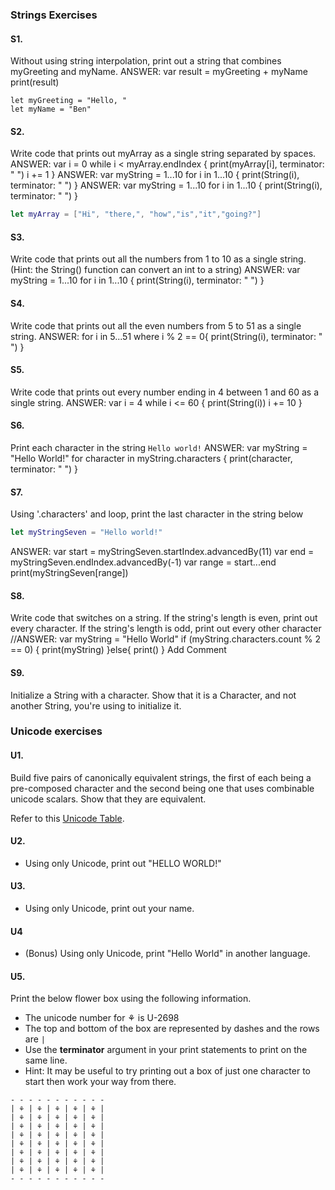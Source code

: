 ### Strings Exercises

#### S1.
Without using string interpolation, print out a string that combines myGreeting and myName.
ANSWER:
var result = myGreeting + myName
print(result)

```
let myGreeting = "Hello, "
let myName = "Ben"
```
#### S2.
Write code that prints out myArray as a single string separated by spaces.
ANSWER:
var i = 0
while i < myArray.endIndex {
    print(myArray[i], terminator: " ")
    i += 1
}
ANSWER:
var myString = 1...10
for i in 1...10 {
    print(String(i), terminator: " ")
}
ANSWER:
var myString = 1...10
for i in 1...10 {
    print(String(i), terminator: " ")
}
```swift
let myArray = ["Hi", "there,", "how","is","it","going?"]
```
#### S3.
Write code that prints out all the numbers from 1 to 10 as a single string.  (Hint: the String() function can convert an int to a string)
ANSWER:
var myString = 1...10
for i in 1...10 {
    print(String(i), terminator: " ")
}

#### S4.
Write code that prints out all the even numbers from 5 to 51 as a single string.
ANSWER:
for i in 5...51 where i % 2 == 0{
    print(String(i), terminator: " ")
}
#### S5.
Write code that prints out every number ending in 4 between 1 and 60 as a single string.
ANSWER:
var i = 4
while i <= 60 {
    print(String(i))
    i += 10
}
#### S6.
Print each character in the string ```Hello world!```
ANSWER:
var myString = "Hello World!"
for character in myString.characters {
    print(character, terminator: " ")
}

#### S7.
Using '.characters' and loop, print the last character in the string below
```swift
let myStringSeven = "Hello world!"
```
ANSWER:
var start = myStringSeven.startIndex.advancedBy(11)
var end = myStringSeven.endIndex.advancedBy(-1)
var range = start...end
print(myStringSeven[range])

#### S8.
Write code that switches on a string.  If the string's length is even, print out every character.  If the string's length is odd, print out every other character
//ANSWER:
var myString = "Hello World"
if (myString.characters.count % 2 == 0) {
    print(myString)
}else{
    print()
}
Add Comment
#### S9.
Initialize a String with a character. Show that it is a Character, and not another String, you're using
to initialize it.

### Unicode exercises

#### U1.
Build five pairs of canonically equivalent strings, the first of each being a pre-composed character and
the second being one that uses combinable unicode scalars. Show that they are equivalent.

Refer to this [Unicode Table](http://unicode-table.com/en/).

#### U2.
* Using only Unicode, print out "HELLO WORLD!"

#### U3.
* Using only Unicode, print out your name.

#### U4
* (Bonus) Using only Unicode, print "Hello World" in another language.

#### U5.
Print the below flower box using the following information.
* The unicode number for ⚘ is U-2698
* The top and bottom of the box are represented by dashes and the rows are ```|```
* Use the __terminator__ argument in your print statements to print on the same line.
* Hint: It may be useful to try printing out a box of just one character to start then work your way from there.

```
- - - - - - - - - - -
| ⚘ | ⚘ | ⚘ | ⚘ | ⚘ |
| ⚘ | ⚘ | ⚘ | ⚘ | ⚘ |
| ⚘ | ⚘ | ⚘ | ⚘ | ⚘ |
| ⚘ | ⚘ | ⚘ | ⚘ | ⚘ |
| ⚘ | ⚘ | ⚘ | ⚘ | ⚘ |
| ⚘ | ⚘ | ⚘ | ⚘ | ⚘ |
| ⚘ | ⚘ | ⚘ | ⚘ | ⚘ |
| ⚘ | ⚘ | ⚘ | ⚘ | ⚘ |
- - - - - - - - - - -

```
